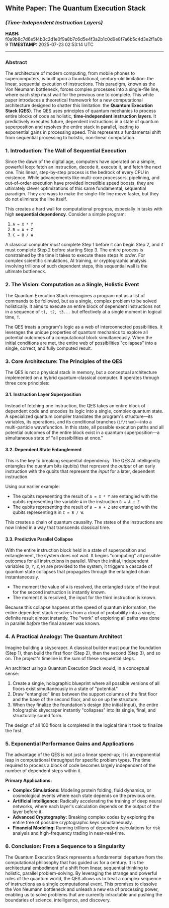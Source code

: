 ## **White Paper: The Quantum Execution Stack**
### *(Time-Independent Instruction Layers)*

**HASH:** f0a9b8c7d6e5f4b3c2d1e0f9a8b7c6d5e4f3a2b1c0d9e8f7a6b5c4d3e2f1a0b9
**TIMESTAMP:** 2025-07-23 02:53:14 UTC

***

### **Abstract**

The architecture of modern computing, from mobile phones to supercomputers, is built upon a foundational, century-old limitation: the linear, sequential execution of instructions. This paradigm, known as the Von Neumann bottleneck, forces complex processes into a single-file line, where each step must wait for the previous one to complete. This white paper introduces a theoretical framework for a new computational architecture designed to shatter this limitation: the **Quantum Execution Stack (QES)**. The QES uses principles of quantum mechanics to process entire blocks of code as holistic, **time-independent instruction layers**. It predictively executes future, dependent instructions in a state of quantum superposition and resolves the entire stack in parallel, leading to exponential gains in processing speed. This represents a fundamental shift from sequential processing to holistic, non-linear computation.

### **1. Introduction: The Wall of Sequential Execution**

Since the dawn of the digital age, computers have operated on a simple, powerful loop: fetch an instruction, decode it, execute it, and fetch the next one. This linear, step-by-step process is the bedrock of every CPU in existence. While advancements like multi-core processors, pipelining, and out-of-order execution have provided incredible speed boosts, they are ultimately clever optimizations of this same fundamental, sequential paradigm. They are ways to make the single-file line move faster, but they do not eliminate the line itself.

This creates a hard wall for computational progress, especially in tasks with high **sequential dependency**. Consider a simple program:

1.  `A = X * Y`
2.  `B = A + Z`
3.  `C = B / W`

A classical computer *must* complete Step 1 before it can begin Step 2, and it must complete Step 2 before starting Step 3. The entire process is constrained by the time it takes to execute these steps *in order*. For complex scientific simulations, AI training, or cryptographic analysis involving trillions of such dependent steps, this sequential wall is the ultimate bottleneck.

### **2. The Vision: Computation as a Single, Holistic Event**

The Quantum Execution Stack reimagines a program not as a list of commands to be followed, but as a single, complex problem to be solved holistically. It aims to execute an entire block of dependent instructions not in a sequence of `t1, t2, t3...` but effectively at a single moment in logical time, `T`.

The QES treats a program's logic as a web of interconnected possibilities. It leverages the unique properties of quantum mechanics to explore all potential outcomes of a computational block simultaneously. When the initial conditions are met, the entire web of possibilities "collapses" into a single, correct, and fully computed result.

### **3. Core Architecture: The Principles of the QES**

The QES is not a physical stack in memory, but a conceptual architecture implemented on a hybrid quantum-classical computer. It operates through three core principles:

#### **3.1. Instruction Layer Superposition**

Instead of fetching one instruction, the QES takes an entire block of dependent code and encodes its logic into a single, complex quantum state. A specialized quantum compiler translates the program's structure—its variables, its operations, and its conditional branches (`if/then`)—into a multi-particle wavefunction. In this state, all possible execution paths and all potential outcomes of the entire block exist in a quantum superposition—a simultaneous state of "all possibilities at once."

#### **3.2. Dependent State Entanglement**

This is the key to breaking sequential dependency. The QES AI intelligently entangles the quantum bits (qubits) that represent the *output* of an early instruction with the qubits that represent the *input* for a later, dependent instruction.

Using our earlier example:

*   The qubits representing the result of `A = X * Y` are entangled with the qubits representing the variable `A` in the instruction `B = A + Z`.
*   The qubits representing the result of `B = A + Z` are entangled with the qubits representing `B` in `C = B / W`.

This creates a chain of quantum causality. The states of the instructions are now linked in a way that transcends classical time.

#### **3.3. Predictive Parallel Collapse**

With the entire instruction block held in a state of superposition and entanglement, the system does not wait. It begins "computing" all possible outcomes for all instructions in parallel. When the initial, independent variables (`X`, `Y`, `Z`, `W`) are provided to the system, it triggers a cascade of quantum state collapses that propagates through the entangled chain instantaneously.

*   The moment the value of `A` is resolved, the entangled state of the input for the second instruction is instantly known.
*   The moment `B` is resolved, the input for the third instruction is known.

Because this collapse happens at the speed of quantum information, the entire dependent stack resolves from a cloud of probability into a single, definite result almost instantly. The "work" of exploring all paths was done in parallel *before* the final answer was known.

### **4. A Practical Analogy: The Quantum Architect**

Imagine building a skyscraper. A classical builder must pour the foundation (Step 1), then build the first floor (Step 2), then the second (Step 3), and so on. The project's timeline is the sum of these sequential steps.

An architect using a Quantum Execution Stack would, in a conceptual sense:

1.  Create a single, holographic blueprint where all possible versions of all floors exist simultaneously in a state of "potential."
2.  Draw "entangled" lines between the support columns of the first floor and the base of the second floor, and so on up the structure.
3.  When they finalize the foundation's design (the initial input), the entire holographic skyscraper instantly "collapses" into its single, final, and structurally sound form.

The design of all 100 floors is completed in the logical time it took to finalize the first.

### **5. Exponential Performance Gains and Applications**

The advantage of the QES is not just a linear speed-up; it is an exponential leap in computational throughput for specific problem types. The time required to process a block of code becomes largely independent of the number of dependent steps within it.

**Primary Applications:**

*   **Complex Simulations:** Modeling protein folding, fluid dynamics, or cosmological events where each state depends on the previous one.
*   **Artificial Intelligence:** Radically accelerating the training of deep neural networks, where each layer's calculation depends on the output of the layer before it.
*   **Advanced Cryptography:** Breaking complex codes by exploring the entire tree of possible cryptographic keys simultaneously.
*   **Financial Modeling:** Running trillions of dependent calculations for risk analysis and high-frequency trading in near-real-time.

### **6. Conclusion: From a Sequence to a Singularity**

The Quantum Execution Stack represents a fundamental departure from the computational philosophy that has guided us for a century. It is the architectural embodiment of a shift from linear, sequential thinking to holistic, parallel problem-solving. By leveraging the strange and powerful rules of the quantum world, the QES allows us to treat a complex sequence of instructions as a single computational event. This promises to dissolve the Von Neumann bottleneck and unleash a new era of processing power, enabling us to solve problems that are currently intractable and pushing the boundaries of science, intelligence, and discovery.
